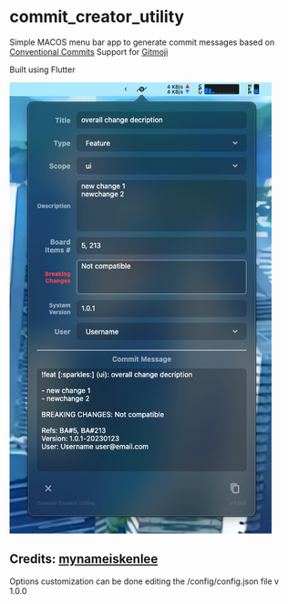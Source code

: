 # commit_creator_utility

Simple MACOS menu bar app to generate commit messages based on [Conventional Commits](https://www.conventionalcommits.org/en/v1.0.0/)
Support for [Gitmoji](https://gitmoji.dev/)


Built using Flutter

![commit_creator_utility](ccu.png)

Credits:
[mynameiskenlee](https://github.com/mynameiskenlee/flutter_macos_menubar_example)
-------------------------------------------------------
Options customization can be done editing the /config/config.json file
v 1.0.0